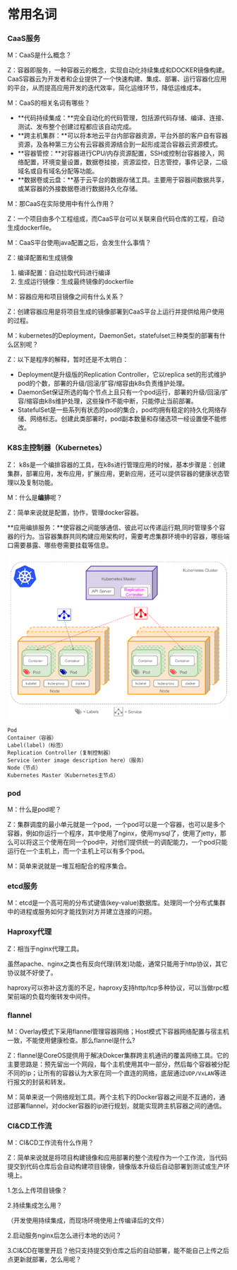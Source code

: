 # 常用名词  

### CaaS服务

M：CaaS是什么概念？

Z：容器即服务，一种容器云的概念，实现自动化持续集成和DOCKER镜像构建。CaaS容器云为开发者和企业提供了一个快速构建、集成、部署、运行容器化应用的平台，从而提高应用开发的迭代效率，简化运维环节，降低运维成本。

M：CaaS的相关名词有哪些？

- **代码持续集成：**完全自动化的代码管理，包括源代码存储、编译、连接、测试、发布整个创建过程都应该自动完成。
- **跨主机集群：**可以将本地云平台内部容器资源，平台外部的客户自有容器资源，及各种第三方公有云容器资源结合到一起形成混合容器云资源模式。
- **容器管控：**对容器进行CPU/内存资源配置，SSH或控制台容器接入，网络配置，环境变量设置，数据卷挂接，资源监控，日志管控，事件记录，二级域名或自有域名分配等功能。
- **数据卷或云盘：**基于云平台的数据存储工具。主要用于容器间数据共享，或某容器的外接数据卷进行数据持久化存储。    

M：那CaaS在实际使用中有什么作用？

Z：一个项目由多个工程组成，而CaaS平台可以关联来自代码仓库的工程，自动生成dockerfile。

M：CaaS平台使用java配置之后，会发生什么事情？

Z：编译配置和生成镜像

1. 编译配置：自动拉取代码进行编译
2. 生成运行镜像：生成最终镜像的dockerfile   

M：容器应用和项目镜像之间有什么关系？

Z：创建容器应用是将项目生成的镜像部署到CaaS平台上运行并提供给用户使用的过程。

M：kubernetes的Deployment，DaemonSet，statefulset三种类型的部署有什么区别呢？

Z：以下是程序的解释，暂时还是不太明白：

- Deployment是升级版的Replication Controller，它以replica set的形式维护pod的个数，部署的升级/回滚/扩容/缩容由k8s负责维护处理。
- DaemonSet保证所选的每个节点上且只有一个pod运行，部署的升级/回滚/扩容/缩容由k8s维护处理，这些操作不能中断，只能停止当前部署。
- StatefulSet是一些系列有状态的pod的集合，pod均拥有稳定的持久化网络存储、网络标志。创建此类部署时，pod副本数量和存储选项一经设置便不能修改。



### K8S主控制器（Kubernetes）

Z： k8s是一个编排容器的工具，在k8s进行管理应用的时候，基本步骤是：创建集群，部署应用，发布应用，扩展应用，更新应用，还可以提供容器的健康状态管理以及复制功能。

M：什么是**编排**呢？

Z：简单来说就是配置，协作，管理docker容器。

**应用编排服务：**使容器之间能够通信、彼此可以传递运行期,同时管理多个容器的行为。当容器集群共同构建应用架构时，需要考虑集群环境中的容器，哪些端口需要暴露、哪些卷需要挂载等信息。   

![](../imgs/m01.png)  

```
Pod
Container（容器）
Label(label)（标签）
Replication Controller（复制控制器）
Service（enter image description here）（服务）
Node（节点）
Kubernetes Master（Kubernetes主节点）
```

### pod   

M：什么是pod呢？

Z：集群调度的最小单元就是一个pod，一个pod可以是一个容器，也可以是多个容器，例如你运行一个程序，其中使用了nginx，使用mysql了，使用了jetty，那么可以将这三个使用在同一个pod中，对他们提供统一的调配能力，一个pod只能运行在一个主机上，而一个主机上可以有多个pod。   

M：简单来说就是一堆互相配合的程序集合。    

### etcd服务   

M：etcd是一个高可用的分布式键值(key-value)数据库。处理同一个分布式集群中的进程或服务如何才能找到对方并建立连接的问题。   

### Haproxy代理

Z：相当于nginx代理工具。

虽然apache、nginx之类也有反向代理(转发)功能，通常只能用于http协议，其它协议就不好使了。

haproxy可以弥补这方面的不足，haproxy支持http/tcp多种协议，可以当做rpc框架前端的负载均衡转发中间件。   

### flannel

M：Overlay模式下采用flannel管理容器网络；Host模式下容器网络配置与宿主机一致，不能使用健康检查。那么flannel是什么?

Z：flannel是CoreOS提供用于解决Dokcer集群跨主机通讯的覆盖网络工具。它的主要思路是：预先留出一个网段，每个主机使用其中一部分，然后每个容器被分配不同的ip；让所有的容器认为大家在同一个直连的网络，底层通过`UDP/VxLAN`等进行报文的封装和转发。

M：简单来说一个网络规划工具。两个主机下的Docker容器之间是不互通的，通过部署flannel，对docker容器的ip进行规划，就能实现跨主机容器之间的通信。  

### CI&CD工作流

M：CI&CD工作流有什么作用？

Z：简单来说就是将项目构建镜像和应用部署的整个流程作为一个工作流，当代码提交到代码仓库后会自动构建项目镜像，镜像版本升级后自动部署到测试或生产环境上。   











1.怎么上传项目镜像？

2.持续集成怎么用？

（开发使用持续集成，而现场环境使用上传编译后的文件）

2.启动服务nginx后怎么进行本地的访问？

3.CI&CD在哪里开启？他只支持提交到仓库之后的自动部署，能不能自己上传之后点更新就部署，怎么用呢？









